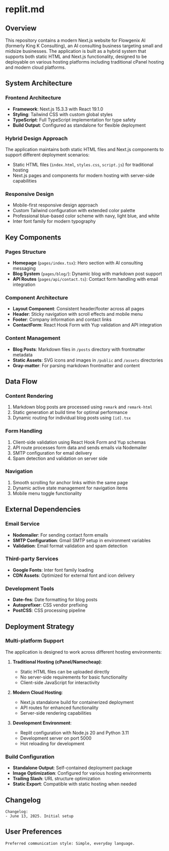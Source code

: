 # replit.md

## Overview

This repository contains a modern Next.js website for Flowgenix AI (formerly King K Consulting), an AI consulting business targeting small and midsize businesses. The application is built as a hybrid system that supports both static HTML and Next.js functionality, designed to be deployable on various hosting platforms including traditional cPanel hosting and modern cloud platforms.

## System Architecture

### Frontend Architecture
- **Framework**: Next.js 15.3.3 with React 19.1.0
- **Styling**: Tailwind CSS with custom global styles
- **TypeScript**: Full TypeScript implementation for type safety
- **Build Output**: Configured as standalone for flexible deployment

### Hybrid Design Approach
The application maintains both static HTML files and Next.js components to support different deployment scenarios:
- Static HTML files (`index.html`, `styles.css`, `script.js`) for traditional hosting
- Next.js pages and components for modern hosting with server-side capabilities

### Responsive Design
- Mobile-first responsive design approach
- Custom Tailwind configuration with extended color palette
- Professional blue-based color scheme with navy, light blue, and white
- Inter font family for modern typography

## Key Components

### Pages Structure
- **Homepage** (`pages/index.tsx`): Hero section with AI consulting messaging
- **Blog System** (`pages/blog/`): Dynamic blog with markdown post support
- **API Routes** (`pages/api/contact.ts`): Contact form handling with email integration

### Component Architecture
- **Layout Component**: Consistent header/footer across all pages
- **Header**: Sticky navigation with scroll effects and mobile menu
- **Footer**: Company information and contact links
- **ContactForm**: React Hook Form with Yup validation and API integration

### Content Management
- **Blog Posts**: Markdown files in `/posts` directory with frontmatter metadata
- **Static Assets**: SVG icons and images in `/public` and `/assets` directories
- **Gray-matter**: For parsing markdown frontmatter and content

## Data Flow

### Content Rendering
1. Markdown blog posts are processed using `remark` and `remark-html`
2. Static generation at build time for optimal performance
3. Dynamic routing for individual blog posts using `[id].tsx`

### Form Handling
1. Client-side validation using React Hook Form and Yup schemas
2. API route processes form data and sends emails via Nodemailer
3. SMTP configuration for email delivery
4. Spam detection and validation on server side

### Navigation
1. Smooth scrolling for anchor links within the same page
2. Dynamic active state management for navigation items
3. Mobile menu toggle functionality

## External Dependencies

### Email Service
- **Nodemailer**: For sending contact form emails
- **SMTP Configuration**: Gmail SMTP setup in environment variables
- **Validation**: Email format validation and spam detection

### Third-party Services
- **Google Fonts**: Inter font family loading
- **CDN Assets**: Optimized for external font and icon delivery

### Development Tools
- **Date-fns**: Date formatting for blog posts
- **Autoprefixer**: CSS vendor prefixing
- **PostCSS**: CSS processing pipeline

## Deployment Strategy

### Multi-platform Support
The application is designed to work across different hosting environments:

1. **Traditional Hosting (cPanel/Namecheap)**:
   - Static HTML files can be uploaded directly
   - No server-side requirements for basic functionality
   - Client-side JavaScript for interactivity

2. **Modern Cloud Hosting**:
   - Next.js standalone build for containerized deployment
   - API routes for enhanced functionality
   - Server-side rendering capabilities

3. **Development Environment**:
   - Replit configuration with Node.js 20 and Python 3.11
   - Development server on port 5000
   - Hot reloading for development

### Build Configuration
- **Standalone Output**: Self-contained deployment package
- **Image Optimization**: Configured for various hosting environments
- **Trailing Slash**: URL structure optimization
- **Static Export**: Compatible with static hosting when needed

## Changelog

```
Changelog:
- June 13, 2025. Initial setup
```

## User Preferences

```
Preferred communication style: Simple, everyday language.
```